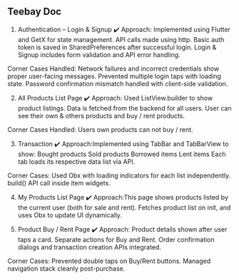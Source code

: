 ## Teebay Doc

1. Authentication – Login & Signup
✔️ Approach: Implemented using Flutter and GetX for state management.
API calls made using http.
Basic auth token is saved in SharedPreferences after successful login.
Login & Signup includes form validation and API error handling.

Corner Cases Handled:
Network failures and incorrect credentials show proper user-facing messages.
Prevented multiple login taps with loading state.
Password confirmation mismatch handled with client-side validation.


2. All Products List Page
✔️ Approach: Used ListView.builder to show product listings.
Data is fetched from the backend for all users. 
User can see their own & others products and buy / rent products.

Corner Cases Handled:
Users own products can not buy / rent.

3. Transaction
✔️ Approach:Implemented using TabBar and TabBarView to show:
Bought products
Sold products
Borrowed items
Lent items
Each tab loads its respective data list via API.

Corner Cases:
Used Obx with loading indicators for each list independently.
build() API call inside item widgets.

4. My Products List Page
✔️ Approach:This page shows products listed by the current user (both for sale and rent).
Fetches product list on init, and uses Obx to update UI dynamically.

5. Product Buy / Rent Page
✔️ Approach: Product details shown after user taps a card.
Separate actions for Buy and Rent.
Order confirmation dialogs and transaction creation APIs integrated.

Corner Cases:
Prevented double taps on Buy/Rent buttons.
Managed navigation stack cleanly post-purchase.